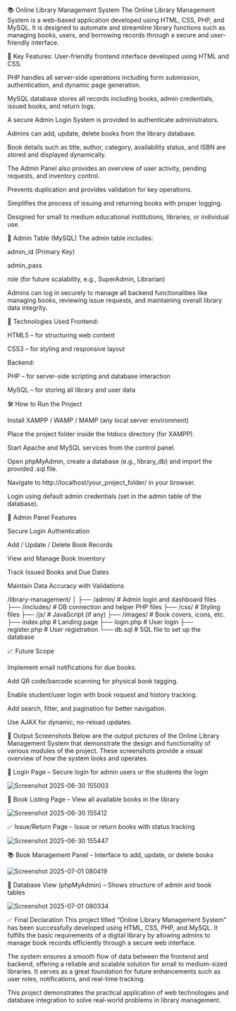📚 Online Library Management System
The Online Library Management System is a web-based application developed using HTML, CSS, PHP, and MySQL. It is designed to automate and streamline library functions such as managing books, users, and borrowing records through a secure and user-friendly interface.

🔧 Key Features:
User-friendly frontend interface developed using HTML and CSS.

PHP handles all server-side operations including form submission, authentication, and dynamic page generation.

MySQL database stores all records including books, admin credentials, issued books, and return logs.

A secure Admin Login System is provided to authenticate administrators.

Admins can add, update, delete books from the library database.

Book details such as title, author, category, availability status, and ISBN are stored and displayed dynamically.

The Admin Panel also provides an overview of user activity, pending requests, and inventory control.

Prevents duplication and provides validation for key operations.

Simplifies the process of issuing and returning books with proper logging.

Designed for small to medium educational institutions, libraries, or individual use.

📁 Admin Table (MySQL)
The admin table includes:

admin_id (Primary Key)

admin_pass

role (for future scalability, e.g., SuperAdmin, Librarian)

Admins can log in securely to manage all backend functionalities like managing books, reviewing issue requests, and maintaining overall library data integrity.

🚀 Technologies Used
Frontend:

HTML5 – for structuring web content

CSS3 – for styling and responsive layout

Backend:

PHP – for server-side scripting and database interaction

MySQL – for storing all library and user data

🛠️ How to Run the Project

Install XAMPP / WAMP / MAMP (any local server environment)

Place the project folder inside the htdocs directory (for XAMPP).

Start Apache and MySQL services from the control panel.

Open phpMyAdmin, create a database (e.g., library_db) and import the provided .sql file.

Navigate to http://localhost/your_project_folder/ in your browser.

Login using default admin credentials (set in the admin table of the database).

👤 Admin Panel Features

Secure Login Authentication

Add / Update / Delete Book Records

View and Manage Book Inventory

Track Issued Books and Due Dates

Maintain Data Accuracy with Validations

/library-management/
│
├── /admin/         # Admin login and dashboard files
├── /includes/      # DB connection and helper PHP files
├── /css/           # Styling files
├── /js/            # JavaScript (if any)
├── /images/        # Book covers, icons, etc.
├── index.php       # Landing page
├── login.php       # User login
├── register.php    # User registration
└── db.sql          # SQL file to set up the database

📈 Future Scope

Implement email notifications for due books.

Add QR code/barcode scanning for physical book tagging.

Enable student/user login with book request and history tracking.

Add search, filter, and pagination for better navigation.

Use AJAX for dynamic, no-reload updates.

📸 Output Screenshots
Below are the output pictures of the Online Library Management System that demonstrate the design and functionality of various modules of the project. 
These screenshots provide a visual overview of how the system looks and operates.

🔐  Login Page – Secure login for admin users or the students  the login 

 ![Screenshot 2025-06-30 155003](https://github.com/user-attachments/assets/c912fae0-6911-4b7d-bac1-3882fd7db73d)
 

 📄 Book Listing Page – View all available books in the library

 ![Screenshot 2025-06-30 155412](https://github.com/user-attachments/assets/0505e49e-044b-4e00-854d-8918f32a2703)

 ✅ Issue/Return Page – Issue or return books with status tracking

 ![Screenshot 2025-06-30 155447](https://github.com/user-attachments/assets/50f8ab55-8ae7-410d-a02a-7d3bee7081c5)

📚 Book Management Panel – Interface to add, update, or delete books

![Screenshot 2025-07-01 080419](https://github.com/user-attachments/assets/7012a741-6aff-453f-a299-434c75a9202b)

🧾 Database View (phpMyAdmin) – Shows structure of admin and book tables

![Screenshot 2025-07-01 080334](https://github.com/user-attachments/assets/9bc8efdf-9f1b-4b7e-9b7c-9dcc4b1648c2)

✅ Final Declaration
This project titled “Online Library Management System” has been successfully developed using HTML, CSS, PHP, and MySQL. It fulfills the basic requirements of a digital library by allowing admins to manage book records efficiently through a secure web interface.

The system ensures a smooth flow of data between the frontend and backend, offering a reliable and scalable solution for small to medium-sized libraries. It serves as a great foundation for future enhancements such as user roles, notifications, and real-time tracking.

This project demonstrates the practical application of web technologies and database integration to solve real-world problems in library management.


